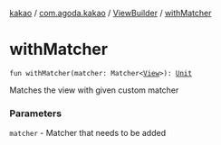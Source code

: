 [kakao](../../index.md) / [com.agoda.kakao](../index.md) / [ViewBuilder](index.md) / [withMatcher](.)

# withMatcher

`fun withMatcher(matcher: Matcher<`[`View`](https://developer.android.com/reference/android/view/View.html)`>): `[`Unit`](https://kotlinlang.org/api/latest/jvm/stdlib/kotlin/-unit/index.html)

Matches the view with given custom matcher

### Parameters

`matcher` - Matcher that needs to be added